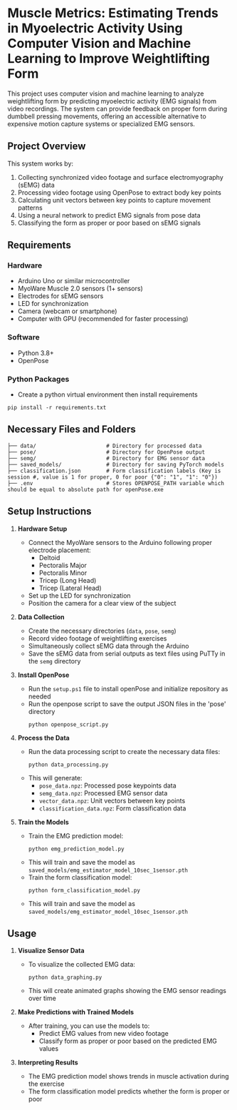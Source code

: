 # Muscle Metrics: Estimating Trends in Myoelectric Activity Using Computer Vision and Machine Learning to Improve Weightlifting Form

This project uses computer vision and machine learning to analyze weightlifting form by predicting myoelectric activity (EMG signals) from video recordings. The system can provide feedback on proper form during dumbbell pressing movements, offering an accessible alternative to expensive motion capture systems or specialized EMG sensors.

## Project Overview

This system works by:
1. Collecting synchronized video footage and surface electromyography (sEMG) data
2. Processing video footage using OpenPose to extract body key points
3. Calculating unit vectors between key points to capture movement patterns
4. Using a neural network to predict EMG signals from pose data
5. Classifying the form as proper or poor based on sEMG signals

## Requirements

### Hardware
- Arduino Uno or similar microcontroller
- MyoWare Muscle 2.0 sensors (1+ sensors)
- Electrodes for sEMG sensors
- LED for synchronization
- Camera (webcam or smartphone)
- Computer with GPU (recommended for faster processing)

### Software
- Python 3.8+
- OpenPose

### Python Packages
- Create a python virtual environment then install requirements
```
pip install -r requirements.txt
```

## Necessary Files and Folders

```
├── data/                      # Directory for processed data
├── pose/                      # Directory for OpenPose output
├── semg/                      # Directory for EMG sensor data
├── saved_models/              # Directory for saving PyTorch models
├── classification.json        # Form classification labels (Key is session #, value is 1 for proper, 0 for poor {"0": "1", "1": "0"})
├── .env                       # Stores OPENPOSE_PATH variable which should be equal to absolute path for openPose.exe
```

## Setup Instructions

1. **Hardware Setup**
   - Connect the MyoWare sensors to the Arduino following proper electrode placement:
     - Deltoid
     - Pectoralis Major
     - Pectoralis Minor
     - Tricep (Long Head)
     - Tricep (Lateral Head)
   - Set up the LED for synchronization
   - Position the camera for a clear view of the subject

2. **Data Collection**
   - Create the necessary directories (`data`, `pose`, `semg`)
   - Record video footage of weightlifting exercises
   - Simultaneously collect sEMG data through the Arduino
   - Save the sEMG data from serial outputs as text files using PuTTy in the `semg` directory

3. **Install OpenPose**
   - Run the `setup.ps1` file to install openPose and initialize repository as needed
   - Run the openpose script to save the output JSON files in the 'pose' directory
      ```
     python openpose_script.py
     ```

4. **Process the Data**
   - Run the data processing script to create the necessary data files:
     ```
     python data_processing.py
     ```
   - This will generate:
     - `pose_data.npz`: Processed pose keypoints data
     - `semg_data.npz`: Processed EMG sensor data
     - `vector_data.npz`: Unit vectors between key points
     - `classification_data.npz`: Form classification data

5. **Train the Models**
   - Train the EMG prediction model:
     ```
     python emg_prediction_model.py
     ```
   - This will train and save the model as `saved_models/emg_estimator_model_10sec_1sensor.pth`
   - Train the form classification model:
     ```
     python form_classification_model.py
     ```
   - This will train and save the model as `saved_models/emg_estimator_model_10sec_1sensor.pth`


## Usage

1. **Visualize Sensor Data**
   - To visualize the collected EMG data:
     ```
     python data_graphing.py
     ```
   - This will create animated graphs showing the EMG sensor readings over time

2. **Make Predictions with Trained Models**
   - After training, you can use the models to:
     - Predict EMG values from new video footage
     - Classify form as proper or poor based on the predicted EMG values

3. **Interpreting Results**
   - The EMG prediction model shows trends in muscle activation during the exercise
   - The form classification model predicts whether the form is proper or poor